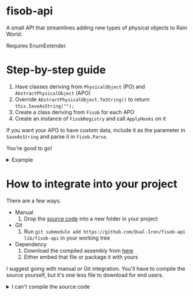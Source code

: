 # fisob-api
A small API that streamlines adding new types of physical objects to Rain World.

Requires EnumExtender.

# Step-by-step guide
1. Have classes deriving from `PhysicalObject` (PO) and `AbstractPhysicalObject` (APO)
2. Override `AbstractPhysicalObject.ToString()` to return `this.SaveAsString("");`
3. Create a class deriving from `Fisob` for each APO
4. Create an instance of `FisobRegistry` and call `ApplyHooks` on it

If you want your APO to have custom data, include it as the parameter in `SaveAsString` and parse it in `Fisob.Parse`.

You're good to go!

<details>
    <summary>Example</summary>
    
```cs
class CustomFisob : Fisob {
    public CustomFisob : base("custom_fisob") { }

    public override AbstractPhysicalObject? Parse(World world, EntitySaveData saveData) {
        return new CustomAPO(world, saveData.Pos, saveData.ID);
    }
}

class CustomAPO : AbstractPhysicalObject {
    public CustomAPO(World world, WorldCoordinate pos, EntityID ID) : base(world, MyMod.Fisobs["custom_fisob"].Type, null, pos, ID) { }
    
    public override string ToString() => this.SaveAsString("");
    
    public override void Realize() {
        base.Realize();
        realizedObject ??= new CustomPO(...);
    }
}

class CustomPO : PhysicalObject {
    // etc...
    // To spawn a CustomPO in the world, use `new CustomAPO(world, pos, world.game.GetNewID()).Spawn()`.
}

class MyMod {
    public static readonly FisobRegistry Fisobs = GetRegistry();
    
    static FisobRegistry GetRegistry() {
        var ret = new FisobRegistry(new[] { new CustomFisob() });
        return ret;
    }
}
```
</details>

# How to integrate into your project
There are a few ways.
- Manual
    1. Drop the [source code](https://github.com/Dual-Iron/fisob-api/archive/refs/heads/master.zip) into a new folder in your project
- Git
    1. Run `git submodule add https://github.com/Dual-Iron/fisob-api lib/fisob-api` in your working tree
- Dependency
    1. Download the compiled assembly from [here](https://github.com/Dual-Iron/fisob-api/releases/latest)
    2. Either embed that file or package it with yours

I suggest going with manual or Git integration. You'll have to compile the source yourself, but it's one less file to download for end users.

<details>
    <summary>I can't compile the source code</summary>
    
It's probably because your C# version is outdated. 
    
To fix that, double-click your project in Visual Studio and [set the `LangVersion` property to `latest`](https://docs.microsoft.com/en-us/dotnet/csharp/language-reference/configure-language-version#edit-the-project-file).

<details>
    <summary>I don't see LangVersion / I can't double-click my project in Visual Studio</summary>

Then your project configuration is _also_ outdated. To fix that:
1. Close Visual Studio
2. Replace your .csproj file's contents with [this](https://gist.githubusercontent.com/Dual-Iron/f4cdf5bd8f9f5d5222d76e7c6e5e37d4/raw/267dfe7f9b0d01ac233c4e3f1717044ce803b632/SampleProject.csproj) using a simple text editor
3. Open the .csproj file with Visual Studio again

Make sure to change the `References` property in the new .csproj to the path containing all your reference assemblies.
</details>
</details>
